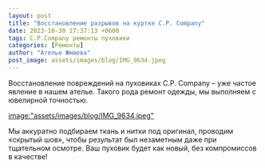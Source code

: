 ```yaml
---
layout: post
title: "Восстановление разрывов на куртке C.P. Company"
date: 2023-10-30 17:37:13 +0600
tags: C.P.Company ремонты пуховики
categories: [Ремонты]
author: "Ателье Жмаева"
post_image: assets/images/blog/IMG_9634.jpeg
---
```


Восстановление повреждений на пуховиках C.P. Company – уже частое явление в нашем ателье. Такого рода ремонт одежды, мы выполняем с ювелирной точностью.

<image:"assets/images/blog/IMG_9634.jpeg">

Мы аккуратно подбираем ткань и нитки под оригинал, проводим «скрытый шов», чтобы результат был незаметным даже при тщательном осмотре. Ваш пуховик будет как новый, без компромиссов в качестве!

